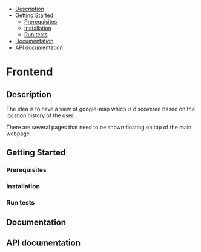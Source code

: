   - [Description](#description)
  - [Getting Started](#getting-started)
    - [Prerequisites](#prerequisites)
    - [Installation](#installation)
    - [Run tests](#run-tests)
  - [Documentation](#documentation)
  - [API documentation](#api-documentation)

# Frontend

## Description

The idea is to have a view of google-map which is discovered based on the location history of the user.

There are several pages that need to be shown floating on top of the main webpage.

## Getting Started


### Prerequisites


### Installation


### Run tests


## Documentation


## API documentation


